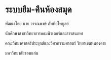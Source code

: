 # ระบบยืม-คืนห้องสมุด

พัฒนาโดย นาย วรรณพงษ์ ภัททิยไพบูลย์

นักศึกษาสาขาวิทยาการคอมพิวเตอร์และสารสนเทศ

คณะวิทยาศาสตร์ประยุกต์และวิศวกรรมศาสตร์ วิทยาเขตหนองคาย

มหาวิทยาลัยขอนแก่น